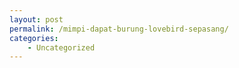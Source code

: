 ```yaml
---
layout: post
permalink: /mimpi-dapat-burung-lovebird-sepasang/
categories:
    - Uncategorized
---
```


